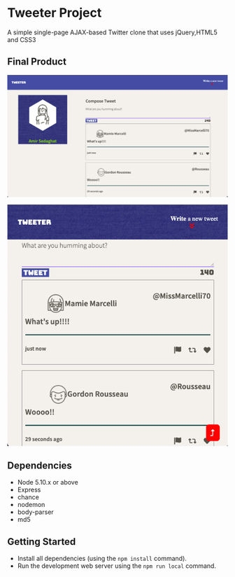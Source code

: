 # Tweeter Project

A simple single-page AJAX-based Twitter clone that uses jQuery,HTML5 and CSS3

## Final Product

!["Screenshot of main page compose box"](https://github.com/hyperamir/tweeter/blob/master/docs/Tweeter-main%20page.png?raw=true)

!["Screenshot of tweets on mobile phone"](https://github.com/hyperamir/tweeter/blob/master/docs/Tweets-mobile-size.png?raw=true)

## Dependencies

- Node 5.10.x or above
- Express
- chance
- nodemon
- body-parser 
- md5


## Getting Started

- Install all dependencies (using the `npm install` command).
- Run the development web server using the `npm run local` command.